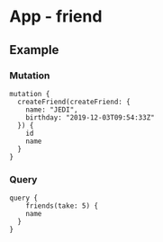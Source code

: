 # App - friend

## Example

### Mutation

```
mutation {
  createFriend(createFriend: {
    name: "JEDI",
    birthday: "2019-12-03T09:54:33Z"
  }) {
    id
    name
  }
}
```

### Query

```
query {
	friends(take: 5) {
    name
  }
}
```